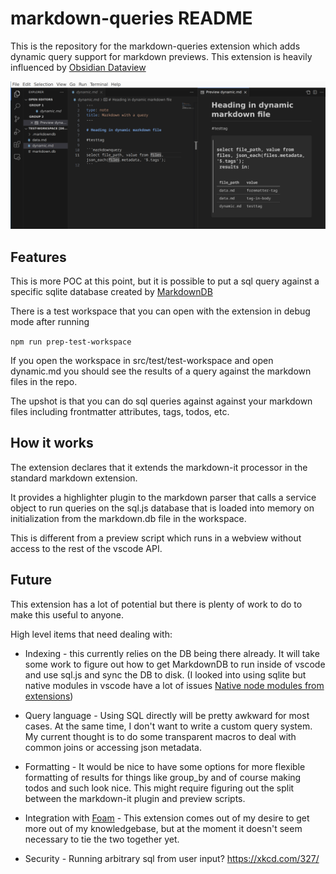 # markdown-queries README

This is the repository for the markdown-queries extension which adds dynamic query support for markdown previews. This extension is heavily influenced by [Obsidian Dataview](https://github.com/blacksmithgu/obsidian-dataview)

![Demo of markdown sql query in preview](docs/Screenshot_markdown-queries.png)

## Features

This is more POC at this point, but it is possible to put a sql query against a specific sqlite database created by [MarkdownDB](https://github.com/datopian/markdowndb)

There is a test workspace that you can open with the extension in debug mode after running 

```npm run prep-test-workspace```

If you open the workspace in src/test/test-workspace and open dynamic.md you should see the results of a query against the markdown files in the repo. 

The upshot is that you can do sql queries against against your markdown files including frontmatter attributes, tags, todos, etc.

## How it works

The extension declares that it extends the markdown-it processor in the standard markdown extension.

It provides a highlighter plugin to the markdown parser that calls a service object to run queries on the sql.js database that is loaded into memory on initialization from the markdown.db file in the workspace.

This is different from a preview script which runs in a webview without access to the rest of the vscode API.


## Future

This extension has a lot of potential but there is plenty of work to do to make this useful to anyone.

High level items that need dealing with:

- Indexing - this currently relies on the DB being there already. It will take some work to figure out how to get MarkdownDB to run inside of vscode and use sql.js and sync the DB to disk. (I looked into using sqlite but native modules in vscode have a lot of issues [Native node modules from extensions](https://github.com/microsoft/vscode/issues/658))

- Query language - Using SQL directly will be pretty awkward for most cases. At the same time, I don't want to write a custom query system. My current thought is to do some transparent macros to deal with common joins or accessing json metadata.

- Formatting - It would be nice to have some options for more flexible formatting of results for things like group_by and of course making todos and such look nice. This might require figuring out the split between the markdown-it plugin and preview scripts.

- Integration with [Foam](https://github.com/foambubble/foam) - This extension comes out of my desire to get more out of my knowledgebase, but at the moment it doesn't seem necessary to tie the two together yet.

- Security - Running arbitrary sql from user input? https://xkcd.com/327/

